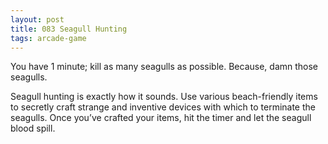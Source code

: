 ```yaml
---
layout: post
title: 083 Seagull Hunting
tags: arcade-game
---
```

You have 1 minute; kill as many seagulls as possible.  Because, damn those seagulls.

Seagull hunting is exactly how it sounds.  Use various beach-friendly items to secretly craft strange and inventive devices with which to terminate the seagulls.  Once you’ve crafted your items, hit the timer and let the seagull blood spill.